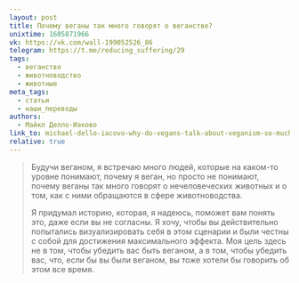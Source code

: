 ```yaml
---
layout: post
title: Почему веганы так много говорят о веганстве?
unixtime: 1605871966
vk: https://vk.com/wall-199052526_86
telegram: https://t.me/reducing_suffering/29
tags:
  - веганство
  - животноводство
  - животные
meta_tags:
  - статьи
  - наши_переводы
authors:
  - Майкл Делло-Иаково
link_to: michael-dello-iacovo-why-do-vegans-talk-about-veganism-so-much.html
relative: true
---
```

>Будучи веганом, я встречаю много людей, которые на каком-то уровне понимают, почему я веган, но просто не понимают, почему веганы так много говорят о нечеловеческих животных и о том, как с ними обращаются в сфере животноводства. 
>
>Я придумал историю, которая, я надеюсь, поможет вам понять это, даже если вы не согласны. Я хочу, чтобы вы действительно попытались визуализировать себя в этом сценарии и были честны с собой для достижения максимального эффекта. Моя цель здесь не в том, чтобы убедить вас быть веганом, а в том, чтобы убедить вас, что, если бы вы были веганом, вы тоже хотели бы говорить об этом все время.
